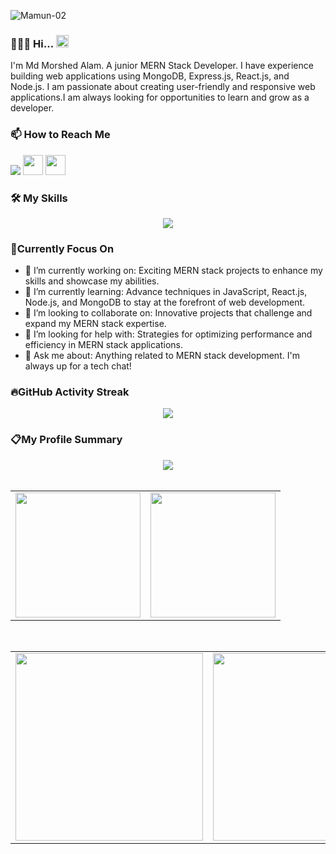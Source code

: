 ![Mamun-02](https://github.com/morz-mamun/morz-mamun/assets/138389296/d11efc7c-a4ab-4e84-b220-9a11099ca96c)


### 👨🏻‍💻 Hi... <img width="20" src="https://github.com/morz-mamun/morz-mamun/assets/138389296/e5f43e38-d736-4fb8-8b1a-ab5465e7bb5a"/>  
I'm Md Morshed Alam. A junior MERN Stack Developer. I have experience building web applications using MongoDB, Express.js, React.js, and Node.js. I am passionate about creating user-friendly and responsive web applications.I am always looking for opportunities to learn and grow as a developer.


### 📫 How to Reach Me
 [<img src="https://github.com/morz-mamun/morz-mamun/assets/138389296/d003eea2-6a7f-464f-a3ab-22276b257571"/>](https://www.linkedin.com/in/md-morshed-alam-2324022a4/ "The best search engine for privacy")
 [<img width="32" src="https://github.com/morz-mamun/morz-mamun/assets/138389296/58f4a56c-7b58-4fb5-bdde-3d11f8deeb5c"/>](https://www.facebook.com/ "The best search engine for privacy")
 [<img width="32" src="https://github.com/morz-mamun/morz-mamun/assets/138389296/58f4a56c-7b58-4fb5-bdde-3d11f8deeb5c"/>](https://royal-army.surge.sh/ "The best search engine for privacy")


### 🛠️ My Skills

<div align="center">
    <a href="https://skillicons.dev"><img src="https://skillicons.dev/icons?i=html,css,tailwind,js,react,firebase,nodejs,mongodb&theme=light"/></a>
</div>

### 🎯Currently Focus On

- 🔭 I’m currently working on: Exciting MERN stack projects to enhance my skills and showcase my abilities.
- 🌱 I’m currently learning: Advance techniques in JavaScript, React.js, Node.js, and MongoDB to stay at the forefront of web development.
- 👯 I’m looking to collaborate on: Innovative projects that challenge and expand my MERN stack expertise. 
- 🤔 I’m looking for help with: Strategies for optimizing performance and efficiency in MERN stack applications.
- 💬 Ask me about: Anything related to MERN stack development. I'm always up for a tech chat!



### 🔥GitHub Activity Streak
<div align="center">
    <a href="https://git.io/streak-stats"><img src="https://streak-stats.demolab.com?user=morz-mamun"/></a>
</div>

### 📋My Profile Summary
<div align="center">
<div><img  src="http://github-profile-summary-cards.vercel.app/api/cards/profile-details?username=morz-mamun&theme=2077"/></div>
</div>
<table align="center">
  <tr style="padding: 0">
    <!-- GitHub Stats Card -->  
    <td valign="top"><img height="200" src="https://github-readme-stats.vercel.app/api?username=morz-mamun&count_private=true&show_icons=true&theme=tokyonight&hide_border=true&custom_title=My%20GitHub%20Stats"/></td>
    <!-- GitHub Top Language Card -->
    <td valign="center"><img height="200" src="https://github-readme-stats.vercel.app/api/top-langs/?username=morz-mamun&langs_count=6&layout=compact&theme=tokyonight&hide_border=true&hide=custom_title=Top%20Languages"/></td>
  </tr>
  
</table>
<table align="center">
  <tr style="padding: 0">
    <!-- GitHub Stats Card -->  
    <td valign="top"><img height="300" src="https://api.githubtrends.io/user/svg/morz-mamun/repos?time_range=one_year&theme=dark"/></td>
    <!-- GitHub Top Language Card -->
    <td valign="top"><img height="300" src="http://github-profile-summary-cards.vercel.app/api/cards/productive-time?username=morz-mamun&theme=2077&utcOffset=8"/></td>
  </tr>
</table>

